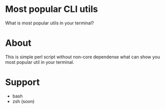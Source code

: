 Most popular CLI utils
=====

What is most popular utils in your terminal?

About
=====

This is simple perl script without non-core dependense what can show you most popular util in your terminal.

Support
=====

* bash
* zsh (soon)

